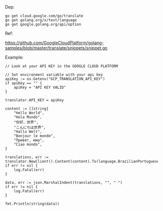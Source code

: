 
Dep:

    go get cloud.google.com/go/translate
    go get golang.org/x/text/language
    go get google.golang.org/api/option

Ref:

https://github.com/GoogleCloudPlatform/golang-samples/blob/master/translate/snippets/snippet.go


Example:

	// Look at your API KEY in the GOOGLE CLOUD PLATFORM

	// Set environment variable with your api key
	apiKey := os.Getenv("GCP_TRANSLATION_API_KEY")
	if apiKey == "" {
		apiKey = "API KEY VALID"
	}

	translator.API_KEY = apiKey

	content := []string{
		"Hello World",
		"Hola Mundo",
		"你好，世界",
		"こんにちは世界",
		"Hallo Welt",
		"Bonjour le monde",
		"Привет, мир",
		"Ciao mondo",
	}

	translations, err := translator.NewClient().Content(content).To(language.BrazilianPortuguese).Translate()
	if err != nil {
		log.Fatal(err)
	}

	data, err := json.MarshalIndent(translations, "", " ")
	if err != nil {
		log.Fatal(err)
	}

	fmt.Println(string(data))